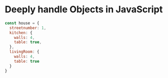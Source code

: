 # Deeply handle Objects in JavaScript

```js
const house = {
  streetnumber: 1,
  kitchen: {
    walls: 4,
    table: true,
  },
  livingRoom: {
    walls: 4,
    table: true
  }
}
```
